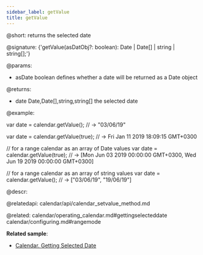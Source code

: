 ```yaml
---
sidebar_label: getValue
title: getValue
---          
```


@short: returns the selected date

@signature: {'getValue(asDatObj?: boolean): Date | Date[] | string | string[];'}

@params:
- asDate	boolean		defines whether a date will be returned as a Date object

@returns:
- date		Date,Date[],string,string[]		the selected date


@example:

var date = calendar.getValue(); // -> "03/06/19"

var date = calendar.getValue(true); // -> Fri Jan 11 2019 18:09:15 GMT+0300

// for a range calendar as an array of Date values 
var date = calendar.getValue(true); 
// -> [Mon Jun 03 2019 00:00:00 GMT+0300, Wed Jun 19 2019 00:00:00 GMT+0300]

// for a range calendar as an array of string values 
var date = calendar.getValue(); // ->  ["03/06/19", "19/06/19"]



@descr:


@relatedapi:
calendar/api/calendar_setvalue_method.md

@related:
calendar/operating_calendar.md#gettingselecteddate
calendar/configuring.md#rangemode

**Related sample**:
- [Calendar. Getting Selected Date](https://snippet.dhtmlx.com/k2vrfqj0)
